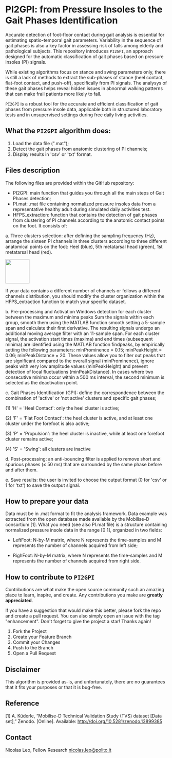 # PI2GPI: from Pressure Insoles to the Gait Phases Identification

<p align="center">


Accurate detection of foot-floor contact during gait analysis is essential for estimating spatio-temporal gait parameters. Variability in the sequence of gait phases is also a key factor in assessing risk of falls among elderly and pathological subjects. This repository introduces ```PI2GPI```, an approach designed for the automatic classification of gait phases based on pressure insoles (PI) signals.

While existing algorithms focus on stance and swing parameters only, there is still a lack of methods to extract the sub-phases of stance (heel contact, flat-foot contact, and push-off), specifically from PI signals. The analysys of these gait phases helps reveal hidden issues in abnormal walking patterns that can make frail patients more likely to fall. 

```PI2GPI``` is a robust tool for the accurate and efficient classification of gait phases from pressure insole data, applicable both in structured laboratory tests and in unsupervised settings during free daily living activities.


## What the ```PI2GPI``` algorithm does:
1.	Load the data file (".mat");
2.	Detect the gait phases from anatomic clustering of PI channels;
3.	Display results in 'csv' or 'txt' format.

## Files description
The following files are provided within the GitHub repository:
- PI2GPI: main function that guides you through all the main steps of Gait Phases detection;
- PI.mat: .mat file containing normalized pressure insoles data from a representative healthy adult during simulated daily activities test.
- HFPS_extraction: function that contains the detection of gait phases from clustering of PI channels according to the anatomic contact points on the foot. It consists of:</p>
</p>
  a. Three clusters selection: after defining the sampling frequency (Hz), arrange the sixteen PI channels in three clusters according to three different anatomical points on the foot: Heel (blue), 5th metatarsal head (green), 1st metatarsal head (red). </p>
<img  src="https://github.com/Biolab-PoliTO/PI-GaPhI/blob/main/PI_clusters.jpg" width="75"/> </p>
If your data contains a different number of channels or follows a different channels distribution, you should modify the cluster organization within the HFPS_extraction function to match your specific dataset. </p>
  b. Pre-processing and Activation Windows detection for each cluster between the maximum and minima peaks
Sum the signals within each group, smooth them using the MATLAB function smooth setting a 5-sample span and calculate their first derivative. The resulting signals undergo an additional moving average filter with an 11-sample span. For each cluster signal, the activation start times (maxima) and end times (subsequent minima) are identified using the MATLAB function findpeaks, by empirically setting the following parameters:  minProminence = 0.15; minPeakHeight = 0.06; minPeakDistance = 20. These values allow you to filter out peaks that are significant compared to the overall signal (minProminence), ignore peaks with very low amplitude values (minPeakHeight) and prevent detection of local fluctuations (minPeakDistance).  In cases where two consecutive minima occur within a 500 ms interval, the second minimum is selected as the deactivation point. </p>
  c. Gait Phases Identification (GPI): define the correspondence between the combination of 'active' or 'not active' clusters and  specific gait phases; </p>
      (1)	'H' = 'Heel Contact': only the heel cluster is active;</p>
      (2)	'F' = 'Flat Foot Contact': the heel cluster is active, and at least one cluster under the forefoot is also active;</p>
      (3)	'P' = 'Propulsion': the heel cluster is inactive, while at least one forefoot cluster remains active;</p>
      (4) 'S' = 'Swing': all clusters are inactive</p>
  d. Post-processing: an anti-bouncing filter is applied to remove short and spurious phases (≤ 50 ms) that are surrounded by the same phase before and after them. </p>
  e. Save results: the user is invited to choose the output format (0 for 'csv' or 1 for 'txt') to save the output signal. 


## How to prepare your data
Data must be in .mat format to fit the analysis framework. Data example was extracted from the open database made available by the Mobilise-D consortium [1].  What you need (see also PI.mat file) is a structure containing normalized pressure insole data in the range [0 1], organized in two fields: </p> 
- LeftFoot: N-by-M matrix, where N represents the time-samples and M represents the number of channels acquired from left side;</p>
- RighFoot: N-by-M matrix, where N represents the time-samples and M represents the number of channels acquired from right side. </p>



## How to contribute to ```PI2GPI```
Contributions are what make the open source community such an amazing place to learn, inspire, and create. Any contributions you make are **greatly appreciated**.

If you have a suggestion that would make this better, please fork the repo and create a pull request. You can also simply open an issue with the tag "enhancement".
Don't forget to give the project a star! Thanks again!
1. Fork the Project
2. Create your Feature Branch
3. Commit your Changes
4. Push to the Branch
5. Open a Pull Request

## Disclaimer
This algorithm is provided as-is, and unfortunately, there are no guarantees that it fits your purposes or that it is bug-free.


## Reference
[1] A. Küderle, “Mobilise-D Technical Validation Study (TVS) dataset [Data set],” Zenodo. [Online]. Available: http://doi.org/10.5281/zenodo.13899385


## Contact
Nicolas Leo, Fellow Research
nicolas.leo@polito.it
